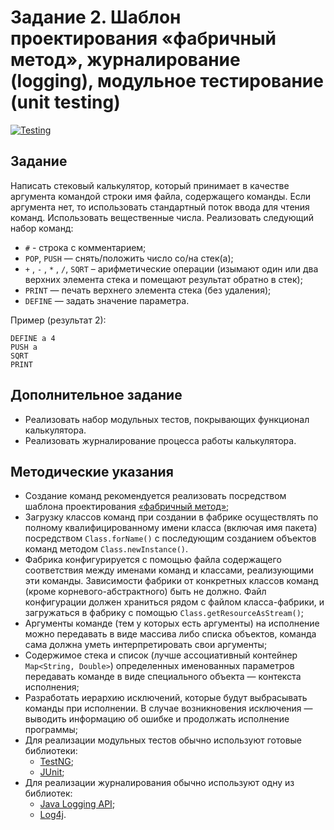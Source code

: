 # Задание 2. Шаблон проектирования «фабричный метод», журналирование (logging), модульное тестирование (unit testing)

[![Testing](https://github.com/ptrvsrg/stack-calculator/actions/workflows/maven.yml/badge.svg)](https://github.com/ptrvsrg/stack-calculator/actions/workflows/maven.yml)

## Задание
Написать стековый калькулятор, который принимает в качестве аргумента командой строки имя файла, содержащего команды. Если аргумента нет, то использовать стандартный поток ввода для чтения команд. Использовать вещественные числа. Реализовать следующий набор команд:
+ `#` - строка с комментарием;
+ `POP`, `PUSH` — снять/положить число со/на стек(а);
+ `+` , `-` , `*` , `/`, `SQRT` – арифметические операции (изымают один или два верхних
  элемента стека и помещают результат обратно в стек);
+ `PRINT` — печать верхнего элемента стека (без удаления);
+ `DEFINE` — задать значение параметра.

Пример (результат 2):

    DEFINE a 4
    PUSH a
    SQRT
    PRINT

## Дополнительное задание
+ Реализовать набор модульных тестов, покрывающих функционал калькулятора.
+ Реализовать журналирование процесса работы калькулятора.
   
## Методические указания
+ Создание команд рекомендуется реализовать посредством шаблона проектирования [«фабричный метод»](http://ru.wikipedia.org/wiki/Фабричный_метод_(шаблон_проектирования));
+ Загрузку классов команд при создании в фабрике осуществлять по полному квалифицированному имени класса (включая имя пакета) посредством `Class.forName()` с последующим созданием объектов команд методом `Class.newInstance()`. 
+ Фабрика конфигурируется с помощью файла содержащего соответствия между именами команд и классами, реализующими эти команды. Зависимости фабрики от конкретных классов команд (кроме корневого-абстрактного) быть не должно. Файл конфигурации должен храниться рядом с файлом класса-фабрики, и загружаться в фабрику с помощью `Class.getResourceAsStream()`;
+ Аргументы команде (тем у которых есть аргументы) на исполнение можно передавать в виде массива либо списка объектов, команда сама должна уметь интерпретировать свои аргументы;
+ Содержимое стека и список (лучше ассоциативный контейнер `Map<String, Double>`) определенных именованных параметров передавать команде в виде специального объекта — контекста исполнения;
+ Разработать иерархию исключений, которые будут выбрасывать команды при исполнении. В случае возникновения исключения — выводить информацию об ошибке и продолжать исполнение программы;
+ Для реализации модульных тестов обычно используют готовые библиотеки:
  + [TestNG](http://testng.org/);
  + [JUnit](http://www.junit.org/);
+ Для реализации журналирования обычно используют одну из библиотек:
  + [Java Logging API](http://download.oracle.com/javase/1.4.2/docs/guide/util/logging/overview.html);
  + [Log4j](http://logging.apache.org/log4j/1.2/).